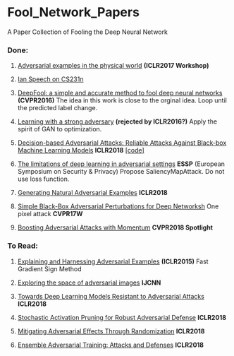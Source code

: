 # Fool_Network_Papers
A Paper Collection of Fooling the Deep Neural Network

### Done:
1. [Adversarial examples in the physical world](http://cn.arxiv.org/abs/1607.02533) 
**(ICLR2017 Workshop)**

2. [Ian Speech on CS231n](http://cs231n.stanford.edu/slides/2017/cs231n_2017_lecture16.pdf)

3. [DeepFool: a simple and accurate method to fool deep neural networks](https://www.cv-foundation.org/openaccess/content_cvpr_2016/papers/Moosavi-Dezfooli_DeepFool_A_Simple_CVPR_2016_paper.pdf)
**(CVPR2016)**
The idea in this work is close to the orginal idea. 
Loop until the predicted label change.

4. [Learning with a strong adversary](http://cn.arxiv.org/pdf/1511.03034.pdf)
**(rejected by ICLR2016?)** Apply the spirit of GAN to optimization.

5. [Decision-based Adversarial Attacks: Reliable Attacks Against Black-box Machine Learning Models](http://cn.arxiv.org/pdf/1712.04248.pdf)
**ICLR2018** [[code]](https://github.com/bethgelab/foolbox)

6. [The limitations of deep learning in adversarial settings](https://arxiv.org/pdf/1511.07528.pdf) **ESSP** (European Symposium on Security & Privacy) Propose SaliencyMapAttack. Do not use loss function.

7. [Generating Natural Adversarial Examples](https://openreview.net/forum?id=H1BLjgZCb&noteId=r1dkEyaSG) **ICLR2018**

8. [Simple Black-Box Adversarial Perturbations for Deep Networksh](https://arxiv.org/pdf/1612.06299.pdf) One pixel attack **CVPR17W**

9. [Boosting Adversarial Attacks with Momentum](https://arxiv.org/pdf/1710.06081.pdf) **CVPR2018 Spotlight**
### To Read:
1. [Explaining and Harnessing Adversarial Examples](https://arxiv.org/abs/1412.6572)
**(ICLR2015)** Fast Gradient Sign Method

2. [Exploring the space of adversarial images](http://ieeexplore.ieee.org/document/7727230/)
**IJCNN**

3. [Towards Deep Learning Models Resistant to Adversarial Attacks](https://arxiv.org/abs/1706.06083) **ICLR2018**

4. [Stochastic Activation Pruning for Robust Adversarial Defense](https://openreview.net/forum?id=H1uR4GZRZ) **ICLR2018**

5. [Mitigating Adversarial Effects Through Randomization](https://openreview.net/forum?id=Sk9yuql0Z) **ICLR2018**

6. [Ensemble Adversarial Training: Attacks and Defenses](https://openreview.net/forum?id=rkZvSe-RZ) **ICLR2018**


